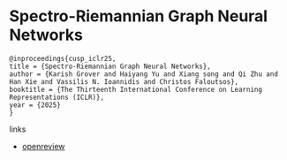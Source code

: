 # Spectro-Riemannian Graph Neural Networks

```
@inproceedings{cusp_iclr25,
title = {Spectro-Riemannian Graph Neural Networks},
author = {Karish Grover and Haiyang Yu and Xiang song and Qi Zhu and Han Xie and Vassilis N. Ioannidis and Christos Faloutsos},
booktitle = {The Thirteenth International Conference on Learning Representations (ICLR)},
year = {2025}
}
```

links
- [openreview](https://openreview.net/forum?id=2MLvV7fvAz)
